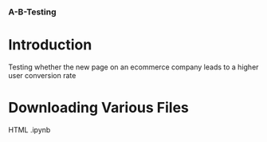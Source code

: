 ### A-B-Testing

# Introduction
Testing whether the new page on an ecommerce company leads to a higher user conversion rate 

# Downloading Various Files
HTML
.ipynb
